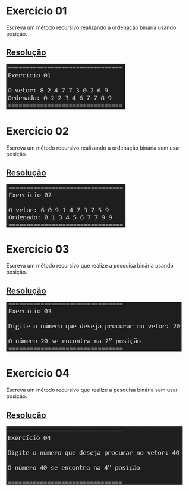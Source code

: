 # Exercício 01

Escreva um método recursivo realizando a ordenação binária usando posição.

## <a href="/codigo\Laboratório 03\Exercício 01\Program.cs">Resolução</a>

![Laboratório 03 - Exercício 01](/relatorio/img/Laboratório%2003%20-%20Exerc%C3%ADcio%2001.png)

# Exercício 02

Escreva um método recursivo realizando a ordenação binária sem usar posição.

## <a href="/codigo\Laboratório 03\Exercício 02\Program.cs">Resolução</a>

![Laboratório 03 - Exercício 02](/relatorio/img/Laboratório%2003%20-%20Exerc%C3%ADcio%2002.png)

# Exercício 03

Escreva um método recursivo que realize a pesquisa binária usando posição.

## <a href="/codigo\Laboratório 03\Exercício 03\Program.cs">Resolução</a>

![Laboratório 03 - Exercício 03](/relatorio/img/Laboratório%2003%20-%20Exerc%C3%ADcio%2003.png)

# Exercício 04

Escreva um método recursivo que realize a pesquisa binária sem usar posição.

## <a href="/codigo\Laboratório 03\Exercício 04\Program.cs">Resolução</a>

![Laboratório 03 - Exercício 04](/relatorio/img/Laboratório%2003%20-%20Exerc%C3%ADcio%2004.png)
